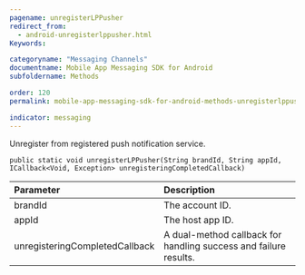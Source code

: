 ```yaml
---
pagename: unregisterLPPusher
redirect_from:
  - android-unregisterlppusher.html
Keywords:

categoryname: "Messaging Channels"
documentname: Mobile App Messaging SDK for Android
subfoldername: Methods

order: 120
permalink: mobile-app-messaging-sdk-for-android-methods-unregisterlppusher.html

indicator: messaging
---
```


Unregister from registered push notification service. 

`public static void unregisterLPPusher(String brandId, String appId, ICallback<Void, Exception> unregisteringCompletedCallback)`

| Parameter | Description |
| :--- | :--- |
| brandId | The account ID. |
| appId | The host app ID. |
| unregisteringCompletedCallback | A dual-method callback for handling success and failure results. |

